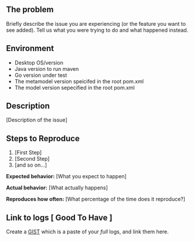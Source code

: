 ## The problem

Briefly describe the issue you are experiencing (or the feature you want to see added). Tell us what you were trying to do and what happened instead. 

## Environment

* Desktop OS/version
* Java version to run maven
* Go version under test
* The metamodel version speicifed in the root pom.xml
* The model version sepecified in the root pom.xml

## Description

[Description of the issue]

## Steps to Reproduce

1. [First Step]
2. [Second Step]
3. [and so on...]

**Expected behavior:** [What you expect to happen]

**Actual behavior:** [What actually happens]

**Reproduces how often:** [What percentage of the time does it reproduce?]

## Link to logs [ Good To Have ]

Create a [GIST](https://gist.github.com) which is a paste of your _full_ logs, and link them here. 
